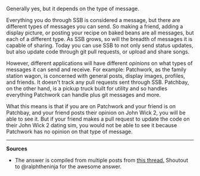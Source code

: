 Generally yes, but it depends on the type of message.

Everything you do through SSB is considered a message, but there are different types of messages you can send.  So making a friend, adding a display picture, or posting your recipe on baked beans are all messages, but each of a different type.  As SSB grows, so will the breadth of messages it is capable of sharing.  Today you can use SSB to not only send status updates, but also update code through git pull requests, or upload and share songs.

However, different applications will have different _opinions_ on what types of messages it can send and receive. For example:  Patchwork, as the family station wagon, is concerned with general posts, display images, profiles, and friends.  It doesn't track any pull requests sent through SSB.  Patchbay, on the other hand, is a pickup truck built for utility and so handles everything Patchwork can handle plus git messages and more.

What this means is that if you are on Patchwork and your friend is on Patchbay, and your friend posts their opinion on John Wick 2, you will be able to see it.  But if your friend makes a pull request to update the code on their John Wick 2 dating sim, you would not be able to see it because Patchwork has no opinion on that type of message. 

---
**Sources**
* The answer is compiled from multiple posts from [this thread.](https://viewer.scuttlebot.io/%25m8%2B25i3i5LCRioA%2FCAqARVb0HNA6TTdvi4B0CxBd8eo%3D.sha25)  Shoutout to @ralphtheninja for the awesome answer.
